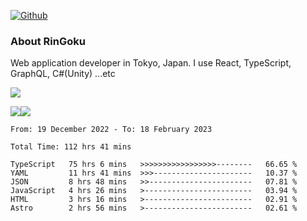 [![Github](https://img.shields.io/github/followers/RinGoku?label=Follow&style=social)](https://github.com/RinGoku)

### About RinGoku
Web application developer in Tokyo, Japan.
I use React, TypeScript, GraphQL, C#(Unity) ...etc

![](https://github-profile-summary-cards.vercel.app/api/cards/profile-details?username=RinGoku&theme=default)

![](https://github-profile-summary-cards.vercel.app/api/cards/repos-per-language?username=RinGoku&theme=default)![](https://github-profile-summary-cards.vercel.app/api/cards/stats?username=RinGoku&theme=default)

<!--START_SECTION:waka-->

```text
From: 19 December 2022 - To: 18 February 2023

Total Time: 112 hrs 41 mins

TypeScript   75 hrs 6 mins   >>>>>>>>>>>>>>>>>--------   66.65 %
YAML         11 hrs 41 mins  >>>----------------------   10.37 %
JSON         8 hrs 48 mins   >>-----------------------   07.81 %
JavaScript   4 hrs 26 mins   >------------------------   03.94 %
HTML         3 hrs 16 mins   >------------------------   02.91 %
Astro        2 hrs 56 mins   >------------------------   02.61 %
```

<!--END_SECTION:waka-->
